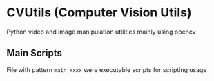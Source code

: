 # CVUtils (Computer Vision Utils)
Python video and image manipulation utilities mainly using opencv

## Main Scripts
File with pattern `main_xxxx` were executable scripts for scripting usage